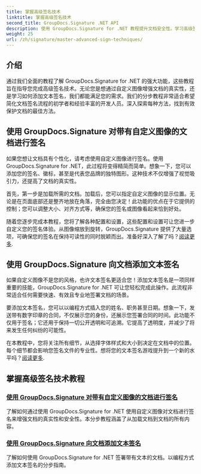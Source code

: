 ```yaml
---
title: 掌握高级签名技术
linktitle: 掌握高级签名技术
second_title: GroupDocs.Signature .NET API
description: 使用 GroupDocs.Signature for .NET 教程提升文档安全性。学习高级签名技术，从自定义图像到文本签名。
weight: 25
url: /zh/signature/master-advanced-sign-techniques/
---
```

## 介绍

通过我们全面的教程了解 GroupDocs.Signature for .NET 的强大功能，这些教程旨在指导您完成高级签名技术。无论您是想通过自定义图像增强文档的真实性，还是学习如何添加文本签名，我们都能满足您的需求。我们的分步教程非常适合希望简化文档签名流程的初学者和经验丰富的开发人员。深入探索每种方法，找到有效保护文档的最佳方法。 

## 使用 GroupDocs.Signature 对带有自定义图像的文档进行签名
如果您想让文档具有个性化，请考虑使用自定义图像进行签名。使用 GroupDocs.Signature for .NET，此过程将变得精简而简单。想象一下，您可以添加您的签名、徽标，甚至是代表您品牌的独特图形。这种技术不仅增强了视觉吸引力，还提高了文档的真实性。

首先，第一步是加载所需的文档。加载后，您可以指定自定义图像的显示位置。无论是在页面底部还是整齐地放在角落，完全由您决定！此功能的优点在于它提供的控制；您可以调整大小、对齐方式等，确保您的签名或图像看起来恰到好处。

随着您逐步完成本教程，您将了解各种配置和设置，这些配置和设置可让您进一步自定义您的签名体验。从图像缩放到旋转，GroupDocs.Signature 提供了大量选项，可确保您的签名在保持可读性的同时脱颖而出。准备好深入了解了吗？[阅读更多](./sign-documents-with-custom-image/).

## 使用 GroupDocs.Signature 向文档添加文本签名
如果自定义图像不是您的风格，也许文本签名更适合您！添加文本签名是一项同样重要的技能，GroupDocs.Signature for .NET 可让您轻松完成此操作。此流程非常适合任何需要快速、有效且专业地签署文档的场景。

要添加文本签名，您可以以编程方式插入您的姓名、职务甚至日期。想象一下，发送带有数字印章的合同，不仅展示您的身份，还展示您签署合同的时间。此功能不仅用于签名；它还用于保持一切公开透明和可追溯。它提高了透明度，并减少了将来发生任何纠纷的可能性。

在本教程中，您将关注所有细节，从选择字体样式和大小到决定在文档中的位置。每个细节都会影响您签名文件的专业性。想将您的文本签名游戏提升到一个新的水平吗？[阅读更多](./add-text-signatures-to-documents/).

## 掌握高级签名技术教程
### [使用 GroupDocs.Signature 对带有自定义图像的文档进行签名](./sign-documents-with-custom-image/)
了解如何通过使用 GroupDocs.Signature for .NET 使用自定义图像对文档进行签名来增强文档的真实性和安全性。本分步教程涵盖了从加载文档到文档的所有内容。
### [使用 GroupDocs.Signature 向文档添加文本签名](./add-text-signatures-to-documents/)
了解如何使用 GroupDocs.Signature for .NET 签署带有文本的文档。以编程方式添加文本签名的分步指南。